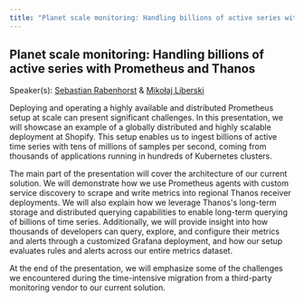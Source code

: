 ```yaml
---
title: "Planet scale monitoring: Handling billions of active series with Prometheus and Thanos"
---
```


## Planet scale monitoring: Handling billions of active series with Prometheus and Thanos

Speaker(s): [Sebastian Rabenhorst](../../speakers/sebastian-rabenhorst) & [Mikołaj Liberski](../../speakers/mikolaj-liberski)

Deploying and operating a highly available and distributed Prometheus setup at scale can present significant challenges. In this presentation, we will showcase an example of a globally distributed and highly scalable deployment at Shopify. This setup enables us to ingest billions of active time series with tens of millions of samples per second, coming from thousands of applications running in hundreds of Kubernetes clusters.

The main part of the presentation will cover the architecture of our current solution. We will demonstrate how we use Prometheus agents with custom service discovery to scrape and write metrics into regional Thanos receiver deployments. We will also explain how we leverage Thanos's long-term storage and distributed querying capabilities to enable long-term querying of billions of time series. Additionally, we will provide insight into how thousands of developers can query, explore, and configure their metrics and alerts through a customized Grafana deployment, and how our setup evaluates rules and alerts across our entire metrics dataset.

At the end of the presentation, we will emphasize some of the challenges we encountered during the time-intensive migration from a third-party monitoring vendor to our current solution.
